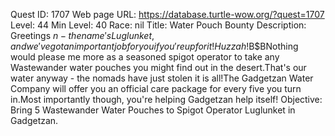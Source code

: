 Quest ID: 1707
Web page URL: https://database.turtle-wow.org/?quest=1707
Level: 44
Min Level: 40
Race: nil
Title: Water Pouch Bounty
Description: Greetings $n - the name's Luglunket, and we've got an important job for you if you're up for it!Huzzah!$B$BNothing would please me more as a seasoned spigot operator to take any Wastewander water pouches you might find out in the desert.That's our water anyway - the nomads have just stolen it is all!The Gadgetzan Water Company will offer you an official care package for every five you turn in.Most importantly though, you're helping Gadgetzan help itself!
Objective: Bring 5 Wastewander Water Pouches to Spigot Operator Luglunket in Gadgetzan.

